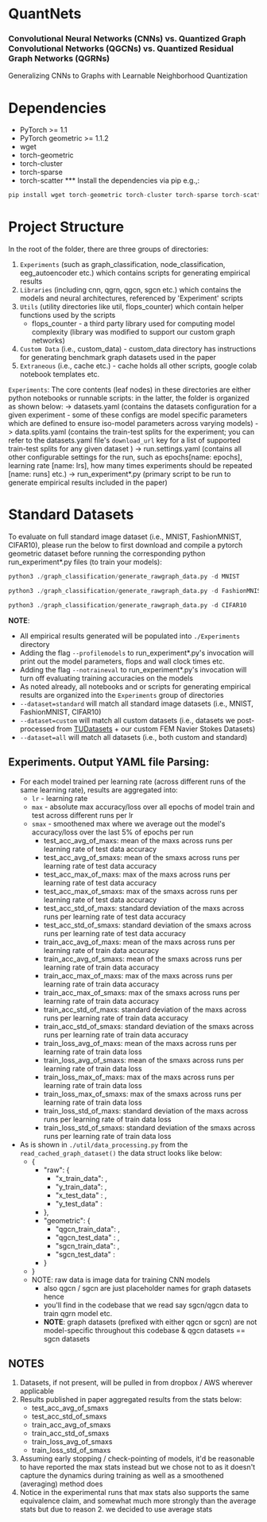# QuantNets
### Convolutional Neural Networks (CNNs) vs. Quantized Graph Convolutional Networks (QGCNs) vs. Quantized Residual Graph Networks (QGRNs)
Generalizing CNNs to Graphs with Learnable Neighborhood Quantization

# Dependencies
- PyTorch >= 1.1
- PyTorch geometric >= 1.1.2
- wget
- torch-geometric
- torch-cluster 
- torch-sparse 
- torch-scatter
*** Install the dependencies via pip e.g.,: 
```python
pip install wget torch-geometric torch-cluster torch-sparse torch-scatter
```

# Project Structure
In the root of the folder, there are three groups of directories:
1. `Experiments` (such as graph_classification, node_classification, eeg_autoencoder etc.) which contains scripts for generating empirical results
2. `Libraries` (including cnn, qgrn, qgcn, sgcn etc.) which contains the models and neural architectures, referenced by 'Experiment' scripts
3. `Utils` (utility directories like util, flops_counter) which contain helper functions used by the scripts
   - flops_counter - a third party library used for computing model complexity (library was modified to support our custom graph networks)
4. `Custom Data` (i.e., custom_data) - custom_data directory has instructions for generating benchmark graph datasets used in the paper
5. `Extraneous` (i.e., cache etc.) - cache holds all other scripts, google colab notebook templates etc.

`Experiments`:
The core contents (leaf nodes) in these directories are either python notebooks or runnable scripts: in the latter, the folder is organized as shown below:
<leaf-node>
-> datasets.yaml (contains the datasets configuration for a given experiment - some of these configs are model specific parameters which are defined to ensure iso-model parameters across varying models)
-> data.splits.yaml (contains the train-test splits for the experiment; you can refer to the datasets.yaml file's `download_url` key for a list of supported train-test splits for any given dataset )
-> run.settings.yaml (contains all other configurable settings for the run, such as epochs[name: epochs], learning rate [name: lrs], how many times experiments should be repeated [name: runs] etc.)
-> run_experiment*.py (primary script to be run to generate empirical results included in the paper)

# Standard Datasets
To evaluate on full standard image dataset (i.e., MNIST, FashionMNIST, CIFAR10), please run the below to first download and 
compile a pytorch geometric dataset before running the corresponding python run_experiment*.py files (to train your models):
```python
python3 ./graph_classification/generate_rawgraph_data.py -d MNIST
```
```python
python3 ./graph_classification/generate_rawgraph_data.py -d FashionMNIST
```
```python
python3 ./graph_classification/generate_rawgraph_data.py -d CIFAR10
```

**NOTE**:
- All empirical results generated will be populated into `./Experiments` directory
- Adding the flag `--profilemodels` to run_experiment*.py's invocation will print out the model parameters, flops and wall clock times etc.
- Adding the flag `--notraineval` to run_experiment*.py's invocation will turn off evaluating training accuracies on the models
- As noted already, all notebooks and or scripts for generating empirical results are organized into the `Experiments` group of directories
- `--dataset=standard` will match all standard image datasets (i.e., MNIST, FashionMNIST, CIFAR10)
- `--dataset=custom` will match all custom datasets (i.e., datasets we post-processed from [TUDatasets](https://ls11-www.cs.tu-dortmund.de/staff/morris/graphkerneldatasets) + our custom FEM Navier Stokes Datasets)
- `--dataset=all` will match all datasets (i.e., both custom and standard)

## Experiments. Output YAML file Parsing:
- For each model trained per learning rate (across different runs of the same learning rate), results are aggregated into:
    - ```lr```   - learning rate
    - ```max```  - absolute max accuracy/loss over all epochs of model train and test across different runs per lr  
    - ```smax``` - smoothened max where we average out the model's accuracy/loss over the last 5% of epochs per run
        - test_acc_avg_of_maxs: mean of the maxs across runs per learning rate of test data accuracy
        - test_acc_avg_of_smaxs: mean of the smaxs across runs per learning rate of test data accuracy
        - test_acc_max_of_maxs: max of the maxs across runs per learning rate of test data accuracy
        - test_acc_max_of_smaxs: max of the smaxs across runs per learning rate of test data accuracy
        - test_acc_std_of_maxs: standard deviation of the maxs across runs per learning rate of test data accuracy
        - test_acc_std_of_smaxs: standard deviation of the smaxs across runs per learning rate of test data accuracy
        - train_acc_avg_of_maxs: mean of the maxs across runs per learning rate of train data accuracy
        - train_acc_avg_of_smaxs: mean of the smaxs across runs per learning rate of train data accuracy
        - train_acc_max_of_maxs: max of the maxs across runs per learning rate of train data accuracy
        - train_acc_max_of_smaxs: max of the smaxs across runs per learning rate of train data accuracy
        - train_acc_std_of_maxs: standard deviation of the maxs across runs per learning rate of train data accuracy
        - train_acc_std_of_smaxs: standard deviation of the smaxs across runs per learning rate of train data accuracy
        - train_loss_avg_of_maxs: mean of the maxs across runs per learning rate of train data loss
        - train_loss_avg_of_smaxs: mean of the smaxs across runs per learning rate of train data loss
        - train_loss_max_of_maxs: max of the maxs across runs per learning rate of train data loss
        - train_loss_max_of_smaxs: max of the smaxs across runs per learning rate of train data loss
        - train_loss_std_of_maxs: standard deviation of the maxs across runs per learning rate of train data loss
        - train_loss_std_of_smaxs: standard deviation of the smaxs across runs per learning rate of train data loss
- As is shown in `./util/data_processing.py` from the `read_cached_graph_dataset()` the data struct looks like below:
    -   {
        - "raw": {
            - "x_train_data": <data>,
            - "y_train_data": <data>,
            - "x_test_data" : <data>,
            - "y_test_data" : <data>
        - },
        - "geometric": {
            - "qgcn_train_data": <data>,
            - "qgcn_test_data" : <data>,
            - "sgcn_train_data": <data>,
            - "sgcn_test_data" : <data>
        - }
    -   }
    - NOTE: raw data is image data for training CNN models
        - also qgcn / sgcn are just placeholder names for graph datasets hence 
        - you'll find in the codebase that we read say sgcn/qgcn data to train qgrn model etc.
        - **NOTE**: graph datasets (prefixed with either qgcn or sgcn) are not model-specific throughout this codebase & qgcn datasets == sgcn datasets

## NOTES
1. Datasets, if not present, will be pulled in from dropbox / AWS wherever applicable
2. Results published in paper aggregated results from the stats below:
    - test_acc_avg_of_smaxs
    - test_acc_std_of_smaxs
    - train_acc_avg_of_smaxs
    - train_acc_std_of_smaxs
    - train_loss_avg_of_smaxs
    - train_loss_std_of_smaxs
2. Assuming early stopping / check-pointing of models, it'd be reasonable to have reported the max stats instead but we chose not to as it doesn't capture the dynamics during training as well as a smoothened (averaging) method does
3. Notice in the experimental runs that max stats also supports the same equivalence claim, and somewhat much more strongly than the average stats but due to reason 2. we decided to use average stats
